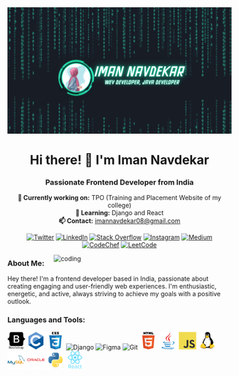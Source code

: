 <div align="center">
    <img src="https://github.com/NavdekarIman/NavdekarIman/blob/main/Git%20banner.png" alt="Logo" width="600">
  </div>
  
  <h1 align="center">Hi there! 👋 I'm Iman Navdekar</h1>
  <h3 align="center">Passionate Frontend Developer from India</h3>
  
  <p align="center">
    <strong>🔭 Currently working on:</strong> TPO (Training and Placement Website of my college) <br>
    <strong>🌱 Learning:</strong> Django and React <br>
    <strong>📫 Contact:</strong> <a href="mailto:imannavdekar08@gmail.com">imannavdekar08@gmail.com</a>
  </p>
  
  <p align="center">
    <a href="https://twitter.com/nawdekariman" target="_blank"><img src="https://raw.githubusercontent.com/rahuldkjain/github-profile-readme-generator/master/src/images/icons/Social/twitter.svg" alt="Twitter" height="30" width="40"></a>
    <a href="https://linkedin.com/in/iman-navdekar-071083248/" target="_blank"><img src="https://raw.githubusercontent.com/rahuldkjain/github-profile-readme-generator/master/src/images/icons/Social/linked-in-alt.svg" alt="LinkedIn" height="30" width="40"></a>
    <a href="https://stackoverflow.com/users/21586659/iman-navdekar" target="_blank"><img src="https://raw.githubusercontent.com/rahuldkjain/github-profile-readme-generator/master/src/images/icons/Social/stack-overflow.svg" alt="Stack Overflow" height="30" width="40"></a>
    <a href="https://instagram.com/iman_navdekar/" target="_blank"><img src="https://raw.githubusercontent.com/rahuldkjain/github-profile-readme-generator/master/src/images/icons/Social/instagram.svg" alt="Instagram" height="30" width="40"></a>
    <a href="https://medium.com/@imannavdekar" target="_blank"><img src="https://raw.githubusercontent.com/rahuldkjain/github-profile-readme-generator/master/src/images/icons/Social/medium.svg" alt="Medium" height="30" width="40"></a>
    <a href="https://www.codechef.com/users/iman_navdekar" target="_blank"><img src="https://cdn.jsdelivr.net/npm/simple-icons@3.1.0/icons/codechef.svg" alt="CodeChef" height="30" width="40"></a>
    <a href="https://leetcode.com/iman_navdekar/" target="_blank"><img src="https://raw.githubusercontent.com/rahuldkjain/github-profile-readme-generator/master/src/images/icons/Social/leet-code.svg" alt="LeetCode" height="30" width="40"></a>
  </p>
  <img align="right" alt="coding" width="400" src="https://github.com/NavdekarIman/NavdekarIman/assets/110827673/314778a9-517c-45c0-af29-ea20c252c2c9">
  <h3 align="left">About Me:</h3>
  <p>
    Hey there! I'm a frontend developer based in India, passionate about creating engaging and user-friendly web experiences. I'm enthusiastic, energetic, and active, always striving to achieve my goals with a positive outlook.
  </p>
  
  <h3 align="left">Languages and Tools:</h3>
  <p align="left">
    <img src="https://raw.githubusercontent.com/devicons/devicon/master/icons/bootstrap/bootstrap-plain-wordmark.svg" alt="Bootstrap" width="40" height="40"/>
    <img src="https://raw.githubusercontent.com/devicons/devicon/master/icons/c/c-original.svg" alt="C" width="40" height="40"/>
    <img src="https://raw.githubusercontent.com/devicons/devicon/master/icons/css3/css3-original-wordmark.svg" alt="CSS3" width="40" height="40"/>
    <img src="https://cdn.worldvectorlogo.com/logos/django.svg" alt="Django" width="40" height="40"/>
    <img src="https://www.vectorlogo.zone/logos/figma/figma-icon.svg" alt="Figma" width="40" height="40"/>
    <img src="https://www.vectorlogo.zone/logos/git-scm/git-scm-icon.svg" alt="Git" width="40" height="40"/>
    <img src="https://raw.githubusercontent.com/devicons/devicon/master/icons/html5/html5-original-wordmark.svg" alt="HTML5" width="40" height="40"/>
    <img src="https://raw.githubusercontent.com/devicons/devicon/master/icons/java/java-original.svg" alt="Java" width="40" height="40"/>
    <img src="https://raw.githubusercontent.com/devicons/devicon/master/icons/javascript/javascript-original.svg" alt="JavaScript" width="40" height="40"/>
    <img src="https://raw.githubusercontent.com/devicons/devicon/master/icons/linux/linux-original.svg" alt="Linux" width="40" height="40"/>
    <img src="https://raw.githubusercontent.com/devicons/devicon/master/icons/mysql/mysql-original-wordmark.svg" alt="MySQL" width="40" height="40"/>
    <img src="https://raw.githubusercontent.com/devicons/devicon/master/icons/oracle/oracle-original.svg" alt="Oracle" width="40" height="40"/>
    <img src="https://raw.githubusercontent.com/devicons/devicon/master/icons/python/python-original.svg" alt="Python" width="40" height="40"/>
    <img src="https://raw.githubusercontent.com/devicons/devicon/master/icons/react/react-original-wordmark.svg" alt="React" width="40" height="40"/>
  </p>
  
